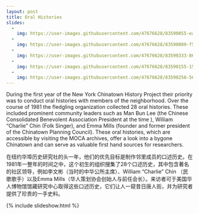 ```yaml
---
layout: post
title: Oral Histories
slides:
  -
    img: https://user-images.githubusercontent.com/47676628/83590055-ea80c480-a522-11ea-954e-42deda254175.jpg
  -
    img: https://user-images.githubusercontent.com/47676628/83590089-f53b5980-a522-11ea-8863-abfed83195ac.jpg
  -
    img: https://user-images.githubusercontent.com/47676628/83590333-86aacb80-a523-11ea-8e07-6b5071e1142a.jpg
  -
    img: https://user-images.githubusercontent.com/47676628/83590155-156b1880-a523-11ea-995a-94ca192eee63.jpg
  -
    img: https://user-images.githubusercontent.com/47676628/83590256-56fbc380-a523-11ea-8568-3066f4a771db.jpg
---
```


During the first year of the New York Chinatown History Project their priority was to conduct oral histories with members of the neighborhood.  Over the course of 1981 the fledgling organization collected 28 oral histories.  These included prominent community leaders such as Man Bun Lee (the Chinese Consolidated Benevolent Association President at the time ), William “Charlie” Chin (Folk Singer), and Emma Mills (founder and former president of the Chinatown Planning Council).  These oral histories, which are accessible by visiting the MOCA archives, offer a look into a bygone Chinatown and can serve as valuable first hand sources for researchers.  

在纽约华埠历史研究社的头一年，他们的优先目标是制作邻里成员的口述历史。在1981年一整年的时间之中，这个初生的组织搜集了28个口述历史，其中包含著名的社区领导，例如李文彬（当时的中华公所主席）、William “Charlie” Chin （民歌歌手）以及Emma Mills（华人策划协会创始人与前任会长）。来访者可于美国华人博物馆馆藏研究中心取得这些口述历史，它们让人一窥昔日唐人街，并为研究者提供了珍贵的一手史料。

{% include slideshow.html %}
